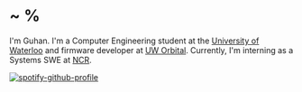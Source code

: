 <h1>~ %</h1>

I'm Guhan. I'm a Computer Engineering student at the [University of Waterloo](https://github.com/uWaterloo) and firmware developer at [UW Orbital](https://github.com/UWOrbital). Currently, I'm interning as a Systems SWE at [NCR](https://github.com/NCR-Corporation).

[![spotify-github-profile](https://spotify-github-profile.kittinanx.com/api/view?uid=dcgrvurkqla8ap9uyl02pj2tl&cover_image=true&theme=natemoo-re&show_offline=false&background_color=000000&interchange=false&bar_color=8d97c8&bar_color_cover=false)](https://github.com/kittinan/spotify-github-profile)
